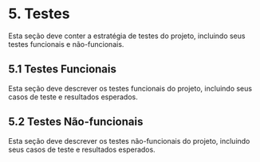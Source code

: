 # 5. Testes

Esta seção deve conter a estratégia de testes do projeto, incluindo seus testes funcionais e não-funcionais.

## 5.1 Testes Funcionais

Esta seção deve descrever os testes funcionais do projeto, incluindo seus casos de teste e resultados esperados.

## 5.2 Testes Não-funcionais

Esta seção deve descrever os testes não-funcionais do projeto, incluindo seus casos de teste e resultados esperados.
